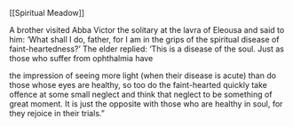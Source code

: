 [[Spiritual Meadow]]
 
A brother visited Abba Victor the solitary at the lavra of Eleousa and said to him: ‘What shall I do, father, for I am in the grips of the spiritual disease of faint-heartedness?’ The elder replied: ‘This is a disease of the soul. Just as those who suffer from ophthalmia have  
 
the impression of seeing more light (when their disease is acute) than do those whose eyes are healthy, so too do the faint-hearted quickly take offence at some small neglect and think that neglect to be something of great moment. It is just the opposite with those who are healthy in soul, for they rejoice in their trials.”
